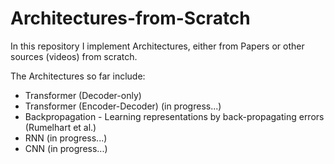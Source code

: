 # Architectures-from-Scratch

In this repository I implement Architectures, either from Papers or other sources (videos) from scratch.

The Architectures so far include:
 - Transformer (Decoder-only)
 - Transformer (Encoder-Decoder) (in progress...)
 - Backpropagation - Learning representations by back-propagating errors (Rumelhart et al.)
 - RNN (in progress...)
 - CNN (in progress...)


